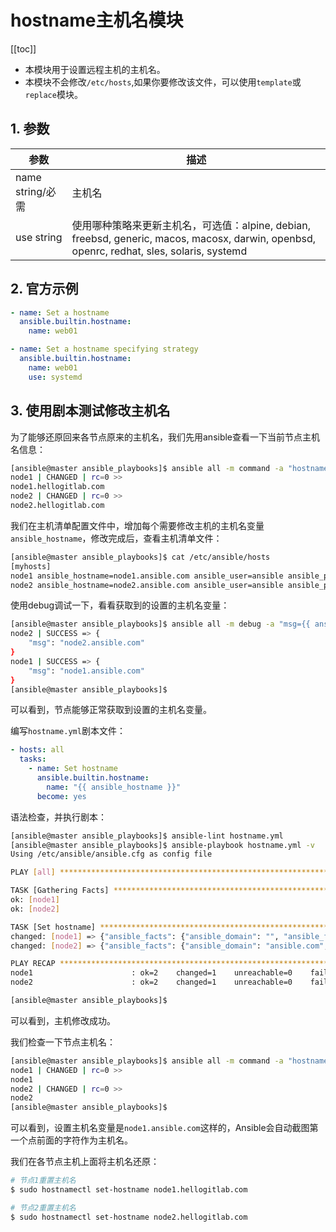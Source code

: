 # hostname主机名模块

[[toc]]

- 本模块用于设置远程主机的主机名。
- 本模块不会修改`/etc/hosts`,如果你要修改该文件，可以使用`template`或`replace`模块。

## 1. 参数


| 参数               | 描述                                                                                                                                                                              |
|--------------------|-----------------------------------------------------------------------------------------------------------------------------------------------------------------------------------|
| name   string/必需 | 主机名                                                                                                                                                                            |
| use      string    | 使用哪种策略来更新主机名，可选值：alpine, debian, freebsd, generic, macos, macosx, darwin, openbsd, openrc, redhat, sles, solaris, systemd|


## 2. 官方示例

```yaml
- name: Set a hostname
  ansible.builtin.hostname:
    name: web01

- name: Set a hostname specifying strategy
  ansible.builtin.hostname:
    name: web01
    use: systemd
```


## 3. 使用剧本测试修改主机名

为了能够还原回来各节点原来的主机名，我们先用ansible查看一下当前节点主机名信息：

```sh
[ansible@master ansible_playbooks]$ ansible all -m command -a "hostname"
node1 | CHANGED | rc=0 >>
node1.hellogitlab.com
node2 | CHANGED | rc=0 >>
node2.hellogitlab.com
```

我们在主机清单配置文件中，增加每个需要修改主机的主机名变量`ansible_hostname`，修改完成后，查看主机清单文件：
```sh
[ansible@master ansible_playbooks]$ cat /etc/ansible/hosts
[myhosts]
node1 ansible_hostname=node1.ansible.com ansible_user=ansible ansible_port=22
node2 ansible_hostname=node2.ansible.com ansible_user=ansible ansible_port=22
```

使用debug调试一下，看看获取到的设置的主机名变量：
```sh
[ansible@master ansible_playbooks]$ ansible all -m debug -a "msg={{ ansible_hostname }}"
node2 | SUCCESS => {
    "msg": "node2.ansible.com"
}
node1 | SUCCESS => {
    "msg": "node1.ansible.com"
}
[ansible@master ansible_playbooks]$
```

可以看到，节点能够正常获取到设置的主机名变量。

编写`hostname.yml`剧本文件：

```yaml
- hosts: all
  tasks:
    - name: Set hostname
      ansible.builtin.hostname:
        name: "{{ ansible_hostname }}"
      become: yes
```

语法检查，并执行剧本：
```sh
[ansible@master ansible_playbooks]$ ansible-lint hostname.yml
[ansible@master ansible_playbooks]$ ansible-playbook hostname.yml -v
Using /etc/ansible/ansible.cfg as config file

PLAY [all] *************************************************************************************************************

TASK [Gathering Facts] *************************************************************************************************
ok: [node1]
ok: [node2]

TASK [Set hostname] ****************************************************************************************************
changed: [node1] => {"ansible_facts": {"ansible_domain": "", "ansible_fqdn": "node1", "ansible_hostname": "node1", "ansible_nodename": "node1"}, "changed": true, "name": "node1"}
changed: [node2] => {"ansible_facts": {"ansible_domain": "ansible.com", "ansible_fqdn": "node2.ansible.com", "ansible_hostname": "node2", "ansible_nodename": "node2"}, "changed": true, "name": "node2"}

PLAY RECAP *************************************************************************************************************
node1                      : ok=2    changed=1    unreachable=0    failed=0    skipped=0    rescued=0    ignored=0
node2                      : ok=2    changed=1    unreachable=0    failed=0    skipped=0    rescued=0    ignored=0

[ansible@master ansible_playbooks]$
```

可以看到，主机修改成功。

我们检查一下节点主机名：
```sh
[ansible@master ansible_playbooks]$ ansible all -m command -a "hostname"
node1 | CHANGED | rc=0 >>
node1
node2 | CHANGED | rc=0 >>
node2
[ansible@master ansible_playbooks]$
```

可以看到，设置主机名变量是`node1.ansible.com`这样的，Ansible会自动截图第一个点前面的字符作为主机名。

我们在各节点主机上面将主机名还原：
```sh
# 节点1重置主机名
$ sudo hostnamectl set-hostname node1.hellogitlab.com

# 节点2重置主机名
$ sudo hostnamectl set-hostname node2.hellogitlab.com
```


